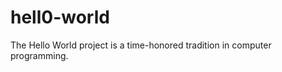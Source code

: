 hell0-world
===========

The Hello World project is a time-honored tradition in computer programming. 
